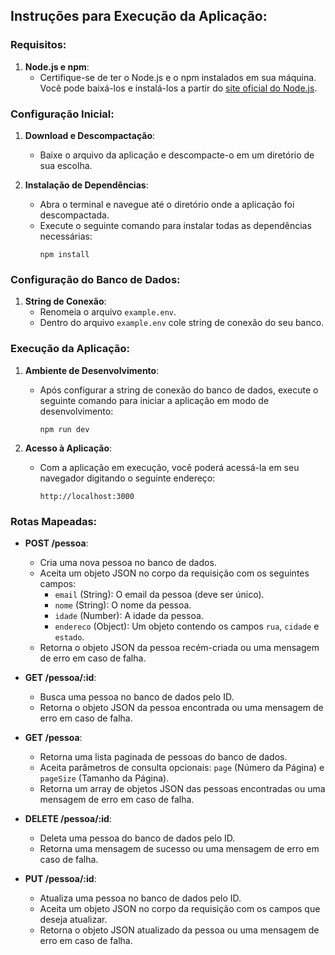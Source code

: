 

## Instruções para Execução da Aplicação:

### Requisitos:

1. **Node.js e npm**:
   - Certifique-se de ter o Node.js e o npm instalados em sua máquina. Você pode baixá-los e instalá-los a partir do [site oficial do Node.js](https://nodejs.org/).

### Configuração Inicial:

1. **Download e Descompactação**:
   - Baixe o arquivo da aplicação e descompacte-o em um diretório de sua escolha.

2. **Instalação de Dependências**:
   - Abra o terminal e navegue até o diretório onde a aplicação foi descompactada.
   - Execute o seguinte comando para instalar todas as dependências necessárias:
     ```
     npm install
     ```

### Configuração do Banco de Dados:

1. **String de Conexão**:
   - Renomeia o arquivo `example.env`.
   - Dentro do arquivo `example.env` cole string de conexão do seu banco.

### Execução da Aplicação:

1. **Ambiente de Desenvolvimento**:
   - Após configurar a string de conexão do banco de dados, execute o seguinte comando para iniciar a aplicação em modo de desenvolvimento:
     ```
     npm run dev
     ```

2. **Acesso à Aplicação**:
   - Com a aplicação em execução, você poderá acessá-la em seu navegador digitando o seguinte endereço:
     ```
     http://localhost:3000
     ```

### Rotas Mapeadas:

- **POST /pessoa**:
  - Cria uma nova pessoa no banco de dados.
  - Aceita um objeto JSON no corpo da requisição com os seguintes campos:
    - `email` (String): O email da pessoa (deve ser único).
    - `nome` (String): O nome da pessoa.
    - `idade` (Number): A idade da pessoa.
    - `endereco` (Object): Um objeto contendo os campos `rua`, `cidade` e `estado`.
  - Retorna o objeto JSON da pessoa recém-criada ou uma mensagem de erro em caso de falha.

- **GET /pessoa/:id**:
  - Busca uma pessoa no banco de dados pelo ID.
  - Retorna o objeto JSON da pessoa encontrada ou uma mensagem de erro em caso de falha.

- **GET /pessoa**:
  - Retorna uma lista paginada de pessoas do banco de dados.
  - Aceita parâmetros de consulta opcionais: `page` (Número da Página) e `pageSize` (Tamanho da Página).
  - Retorna um array de objetos JSON das pessoas encontradas ou uma mensagem de erro em caso de falha.

- **DELETE /pessoa/:id**:
  - Deleta uma pessoa do banco de dados pelo ID.
  - Retorna uma mensagem de sucesso ou uma mensagem de erro em caso de falha.

- **PUT /pessoa/:id**:
  - Atualiza uma pessoa no banco de dados pelo ID.
  - Aceita um objeto JSON no corpo da requisição com os campos que deseja atualizar.
  - Retorna o objeto JSON atualizado da pessoa ou uma mensagem de erro em caso de falha.


